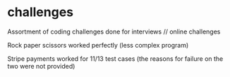 # challenges
Assortment of coding challenges done for interviews // online challenges

Rock paper scissors worked perfectly (less complex program)

Stripe payments worked for 11/13 test cases (the reasons for failure on the two were not provided)
